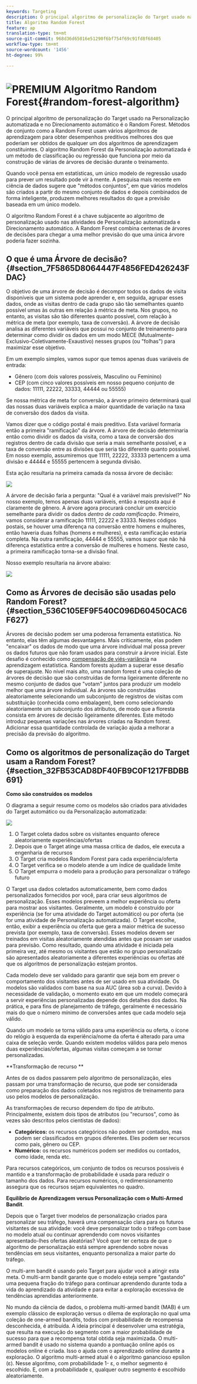 ```yaml
---
keywords: Targeting
description: O principal algoritmo de personalização do Target usado na Personalização automatizada e no Direcionamento automático é o Random Forest. Métodos de conjunto como a Random Forest usam vários algoritmos de aprendizagem para obter desempenhos preditivos melhores dos que poderiam ser obtidos de qualquer um dos algoritmos de aprendizagem constituintes. O algoritmo Random Forest da Personalização automatizada é um método de classificação ou regressão que funciona por meio da construção de várias de árvores de decisão durante o treinamento.
title: Algoritmo Random Forest
feature: ap
translation-type: tm+mt
source-git-commit: 968d36d65016e51290f6bf754f69c91fd8f68405
workflow-type: tm+mt
source-wordcount: '1456'
ht-degree: 99%

---
```



# ![PREMIUM](/help/assets/premium.png) Algoritmo Random Forest{#random-forest-algorithm}

O principal algoritmo de personalização do Target usado na Personalização automatizada e no Direcionamento automático é o Random Forest. Métodos de conjunto como a Random Forest usam vários algoritmos de aprendizagem para obter desempenhos preditivos melhores dos que poderiam ser obtidos de qualquer um dos algoritmos de aprendizagem constituintes. O algoritmo Random Forest da Personalização automatizada é um método de classificação ou regressão que funciona por meio da construção de várias de árvores de decisão durante o treinamento.

Quando você pensa em estatísticas, um único modelo de regressão usado para prever um resultado pode vir à mente. A pesquisa mais recente em ciência de dados sugere que &quot;métodos conjuntos&quot;, em que vários modelos são criados a partir do mesmo conjunto de dados e depois combinados de forma inteligente, produzem melhores resultados do que a previsão baseada em um único modelo.

O algoritmo Random Forest é a chave subjacente ao algoritmo de personalização usado nas atividades de Personalização automatizada e Direcionamento automático. A Random Forest combina centenas de árvores de decisões para chegar a uma melhor previsão do que uma única árvore poderia fazer sozinha.

## O que é uma Árvore de decisão? {#section_7F5865D8064447F4856FED426243FDAC}

O objetivo de uma árvore de decisão é decompor todos os dados de visita disponíveis que um sistema pode aprender e, em seguida, agrupar esses dados, onde as visitas dentro de cada grupo são tão semelhantes quanto possível umas às outras em relação à métrica de meta. Nos grupos, no entanto, as visitas são tão diferentes quanto possível, com relação à métrica de meta (por exemplo, taxa de conversão). A árvore de decisão analisa as diferentes variáveis que possui no conjunto de treinamento para determinar como dividir os dados em um modo MECE (Mutualmente-Exclusivo-Coletivamente-Exaustivo) nesses grupos (ou &quot;folhas&quot;) para maximizar esse objetivo.

Em um exemplo simples, vamos supor que temos apenas duas variáveis de entrada:

* Gênero (com dois valores possíveis, Masculino ou Feminino)
* CEP (com cinco valores possíveis em nosso pequeno conjunto de dados: 11111, 22222, 33333, 44444 ou 55555)

Se nossa métrica de meta for conversão, a árvore primeiro determinará qual das nossas duas variáveis explica a maior quantidade de variação na taxa de conversão dos dados da visita.

Vamos dizer que o código postal é mais preditivo. Esta variável formaria então a primeira &quot;ramificação&quot; da árvore. A árvore de decisão determinaria então como dividir os dados da visita, como a taxa de conversão dos registros dentro de cada divisão que seria a mais semelhante possível, e a taxa de conversão entre as divisões que seria tão diferente quanto possível. Em nosso exemplo, assumiremos que 11111, 22222, 33333 pertencem a uma divisão e 44444 e 55555 pertencem à segunda divisão.

Esta ação resultaria na primeira camada da nossa árvore de decisão:

![](assets/decsion_tree_1.png)

A árvore de decisão faria a pergunta: &quot;Qual é a variável mais previsível?&quot; No nosso exemplo, temos apenas duas variáveis, então a resposta aqui é claramente de gênero. A árvore agora procurará concluir um exercício semelhante para dividir os dados *dentro de cada ramificação*. Primeiro, vamos considerar a ramificação 11111, 22222 e 33333. Nestes códigos postais, se houver uma diferença na conversão entre homens e mulheres, então haveria duas folhas (homens e mulheres), e esta ramificação estaria completa. Na outra ramificação, 44444 e 55555, vamos supor que não há diferença estatística entre a conversão de mulheres e homens. Neste caso, a primeira ramificação torna-se a divisão final.

Nosso exemplo resultaria na árvore abaixo:

![](assets/decsion_tree_2.png)

## Como as Árvores de decisão são usadas pelo Random Forest?   {#section_536C105EF9F540C096D60450CAC6F627}

Árvores de decisão podem ser uma poderosa ferramenta estatística. No entanto, elas têm algumas desvantagens. Mais criticamente, elas podem &quot;encaixar&quot; os dados de modo que uma árvore individual mal possa prever os dados futuros que não foram usados para construir a árvore inicial. Este desafio é conhecido como [compensação de viés-variância](https://en.wikipedia.org/wiki/Bias%E2%80%93variance_tradeoff) na aprendizagem estatística. Random forests ajudam a superar esse desafio de superajuste. No nível mais alto, uma random forest é uma coleção de árvores de decisão que são construídas de forma ligeiramente diferente no mesmo conjunto de dados que &quot;votam&quot; juntos para produzir um modelo melhor que uma árvore individual. As árvores são construídas aleatoriamente selecionando um subconjunto de registros de visitas com substituição (conhecida como embalagem), bem como selecionando aleatoriamente um subconjunto dos atributos, de modo que a floresta consista em árvores de decisão ligeiramente diferentes. Este método introduz pequenas variações nas árvores criadas na Random forest. Adicionar essa quantidade controlada de variação ajuda a melhorar a precisão da previsão do algoritmo.

## Como os algoritmos de personalização do Target usam a Random Forest?   {#section_32FB53CAD8DF40FB9C0F1217FBDBB691}

**Como são construídos os modelos**

O diagrama a seguir resume como os modelos são criados para atividades do Target automático ou da Personalização automatizada:

![](assets/random_forest_flow.png)

1. O Target coleta dados sobre os visitantes enquanto oferece aleatoriamente experiências/ofertas
1. Depois que o Target atinge uma massa crítica de dados, ele executa a engenharia de recursos
1. O Target cria modelos Random Forest para cada experiência/oferta
1. O Target verifica se o modelo atende a um índice de qualidade limite
1. O Target empurra o modelo para a produção para personalizar o tráfego futuro

O Target usa dados coletados automaticamente, bem como dados personalizados fornecidos por você, para criar seus algoritmos de personalização. Esses modelos preveem a melhor experiência ou oferta para mostrar aos visitantes. Geralmente, um modelo é construído por experiência (se for uma atividade do Target automático) ou por oferta (se for uma atividade de Personalização automatizada). O Target escolhe, então, exibir a experiência ou oferta que gera a maior métrica de sucesso prevista (por exemplo, taxa de conversão). Esses modelos devem ser treinados em visitas aleatoriamente atendidas antes que possam ser usados para previsão. Como resultado, quando uma atividade é iniciada pela primeira vez, até mesmo os visitantes que estão no grupo personalizado são apresentados aleatoriamente a diferentes experiências ou ofertas até que os algoritmos de personalização estejam prontos.

Cada modelo deve ser validado para garantir que seja bom em prever o comportamento dos visitantes antes de ser usado em sua atividade. Os modelos são validados com base na sua AUC (área sob a curva). Devido à necessidade de validação, o momento exato em que um modelo começará a servir experiências personalizadas depende dos detalhes dos dados. Na prática, e para fins de planejamento de tráfego, geralmente é necessário mais do que o número mínimo de conversões antes que cada modelo seja válido.

Quando um modelo se torna válido para uma experiência ou oferta, o ícone do relógio à esquerda da experiência/nome da oferta é alterado para uma caixa de seleção verde. Quando existem modelos válidos para pelo menos duas experiências/ofertas, algumas visitas começam a se tornar personalizadas.

**Transformação de recurso **

Antes de os dados passarem pelo algoritmo de personalização, eles passam por uma transformação de recurso, que pode ser considerada como preparação dos dados coletados nos registros de treinamento para uso pelos modelos de personalização.

As transformações de recurso dependem do tipo de atributo. Principalmente, existem dois tipos de atributos (ou &quot;recursos&quot;, como às vezes são descritos pelos cientistas de dados):

* **Categóricos:** os recursos categóricos não podem ser contados, mas podem ser classificados em grupos diferentes. Eles podem ser recursos como país, gênero ou CEP.
* **Numérico:** os recursos numéricos podem ser medidos ou contados, como idade, renda etc.

Para recursos categóricos, um conjunto de todos os recursos possíveis é mantido e a transformação de probabilidade é usada para reduzir o tamanho dos dados. Para recursos numéricos, o redimensionamento assegura que os recursos sejam equivalentes no quadro.

**Equilíbrio de Aprendizagem versus Personalização com o Multi-Armed Bandit**.

Depois que o Target tiver modelos de personalização criados para personalizar seu tráfego, haverá uma compensação clara para os futuros visitantes de sua atividade: você deve personalizar todo o tráfego com base no modelo atual ou continuar aprendendo com novos visitantes apresentado-lhes ofertas aleatórias? Você quer ter certeza de que o algoritmo de personalização está sempre aprendendo sobre novas tendências em seus visitantes, enquanto personaliza a maior parte do tráfego.

O multi-arm bandit é usando pelo Target para ajudar você a atingir esta meta. O multi-arm bandit garante que o modelo esteja sempre &quot;gastando&quot; uma pequena fração do tráfego para continuar aprendendo durante toda a vida do aprendizado da atividade e para evitar a exploração excessiva de tendências aprendidas anteriormente.

No mundo da ciência de dados, o problema multi-armed bandit (MAB) é um exemplo clássico de exploração versus o dilema de exploração no qual uma coleção de one-armed bandits, todos com probabilidade de recompensa desconhecida, é atribuída. A ideia principal é desenvolver uma estratégia, que resulta na execução do segmento com a maior probabilidade de sucesso para que a recompensa total obtida seja maximizada. O multi-armed bandit é usado no sistema quando a pontuação online após os modelos online é criada. Isso o ajuda com o aprendizado online durante a exploração. O algoritmo multi-armed atual é o algoritmo ganancioso epsílon (ε). Nesse algoritmo, com probabilidade 1- ε, o melhor segmento é escolhido. E, com a probabilidade ε, qualquer outro segmento é escolhido aleatoriamente.
